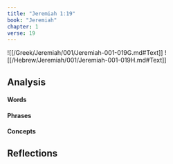 ```yaml
---
title: "Jeremiah 1:19"
book: "Jeremiah"
chapter: 1
verse: 19
---
```

![[/Greek/Jeremiah/001/Jeremiah-001-019G.md#Text]]
![[/Hebrew/Jeremiah/001/Jeremiah-001-019H.md#Text]]

## Analysis

#### Words

#### Phrases

#### Concepts

## Reflections
